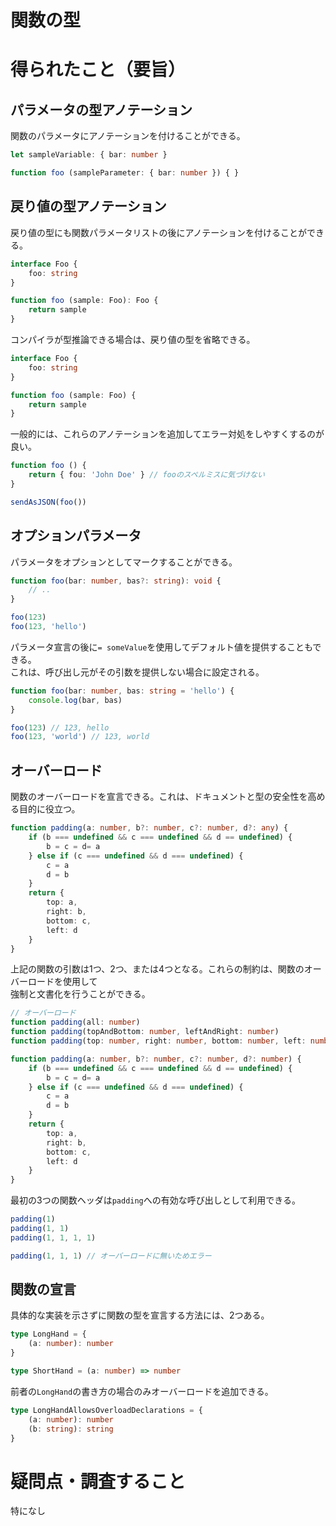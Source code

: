 # 関数の型

# 得られたこと（要旨）

## パラメータの型アノテーション

関数のパラメータにアノテーションを付けることができる。

```ts
let sampleVariable: { bar: number }

function foo (sampleParameter: { bar: number }) { }
```

## 戻り値の型アノテーション

戻り値の型にも関数パラメータリストの後にアノテーションを付けることができる。

```ts
interface Foo {
    foo: string
}

function foo (sample: Foo): Foo {
    return sample
}
```

コンパイラが型推論できる場合は、戻り値の型を省略できる。

```ts
interface Foo {
    foo: string
}

function foo (sample: Foo) {
    return sample
}
```

一般的には、これらのアノテーションを追加してエラー対処をしやすくするのが良い。

```ts
function foo () {
    return { fou: 'John Doe' } // fooのスペルミスに気づけない
}

sendAsJSON(foo())
```

## オプションパラメータ

パラメータをオプションとしてマークすることができる。

```ts
function foo(bar: number, bas?: string): void {
    // ..
}

foo(123)
foo(123, 'hello')
```

パラメータ宣言の後に`= someValue`を使用してデフォルト値を提供することもできる。<br />
これは、呼び出し元がその引数を提供しない場合に設定される。

```ts
function foo(bar: number, bas: string = 'hello') {
    console.log(bar, bas)
}

foo(123) // 123, hello
foo(123, 'world') // 123, world
```

## オーバーロード

関数のオーバーロードを宣言できる。これは、ドキュメントと型の安全性を高める目的に役立つ。

```ts
function padding(a: number, b?: number, c?: number, d?: any) {
    if (b === undefined && c === undefined && d == undefined) {
        b = c = d= a
    } else if (c === undefined && d === undefined) {
        c = a
        d = b
    }
    return {
        top: a,
        right: b,
        bottom: c,
        left: d
    }
}
```

上記の関数の引数は1つ、2つ、または4つとなる。これらの制約は、関数のオーバーロードを使用して<br />
強制と文書化を行うことができる。

```ts
// オーバーロード
function padding(all: number)
function padding(topAndBottom: number, leftAndRight: number)
function padding(top: number, right: number, bottom: number, left: number)

function padding(a: number, b?: number, c?: number, d?: number) {
    if (b === undefined && c === undefined && d == undefined) {
        b = c = d= a
    } else if (c === undefined && d === undefined) {
        c = a
        d = b
    }
    return {
        top: a,
        right: b,
        bottom: c,
        left: d
    }
}
```

最初の3つの関数ヘッダは`padding`への有効な呼び出しとして利用できる。

```ts
padding(1)
padding(1, 1)
padding(1, 1, 1, 1)

padding(1, 1, 1) // オーバーロードに無いためエラー
```

## 関数の宣言

具体的な実装を示さずに関数の型を宣言する方法には、2つある。

```ts
type LongHand = {
    (a: number): number
}

type ShortHand = (a: number) => number
```

前者の`LongHand`の書き方の場合のみオーバーロードを追加できる。

```ts
type LongHandAllowsOverloadDeclarations = {
    (a: number): number
    (b: string): string
}
```

# 疑問点・調査すること
特になし
